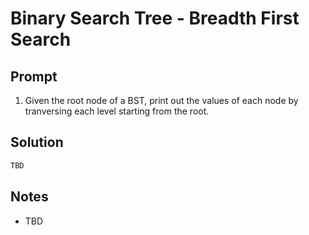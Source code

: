 # Binary Search Tree - Breadth First Search

## Prompt

1. Given the root node of a BST, print out the values of each node by tranversing each level starting from the root. 

## Solution

```csharp
TBD
```

## Notes

* TBD